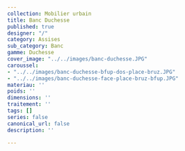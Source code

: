 ```yaml
---
collection: Mobilier urbain
title: Banc Duchesse
published: true
designer: "/"
category: Assises
sub_category: Banc
gamme: Duchesse
cover_image: "../../images/banc-duchesse.JPG"
caroussel:
- "../../images/banc-duchesse-bfup-dos-place-bruz.JPG"
- "../../images/banc-duchesse-face-place-bruz-bfup.JPG"
materiau: ''
poids: ''
dimensions: ''
traitement: ''
tags: []
series: false
canonical_url: false
description: ''

---
```

